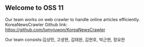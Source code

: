 ## Welcome to OSS 11

Our team works on web crawler to handle online articles efficiently.
KoreaNewsCrawler Github link: https://github.com/lumyjuwon/KoreaNewsCrawler

Our team consists:김상민, 고셩현, 김태완, 김현호, 박근현, 정요한

